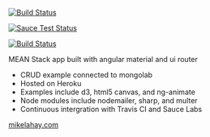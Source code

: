 [![Build Status](https://travis-ci.org/lahaymd/mean.svg?branch=master)](https://travis-ci.org/lahaymd/mean)

[![Sauce Test Status](https://saucelabs.com/buildstatus/lahaymd)](https://saucelabs.com/u/lahaymd)

[![Build Status](https://saucelabs.com/browser-matrix/lahaymd.svg)](https://saucelabs.com/beta/builds/9f71355f0be94e7bb36bd426dc987f78)


MEAN Stack app built with angular material and ui router
  * CRUD example connected to mongolab
  * Hosted on Heroku
  * Examples include d3, html5 canvas, and ng-animate
  * Node modules include nodemailer, sharp, and multer
  * Continuous intergration with Travis CI and Sauce Labs
  
[mikelahay.com](http://mikelahay.com)
